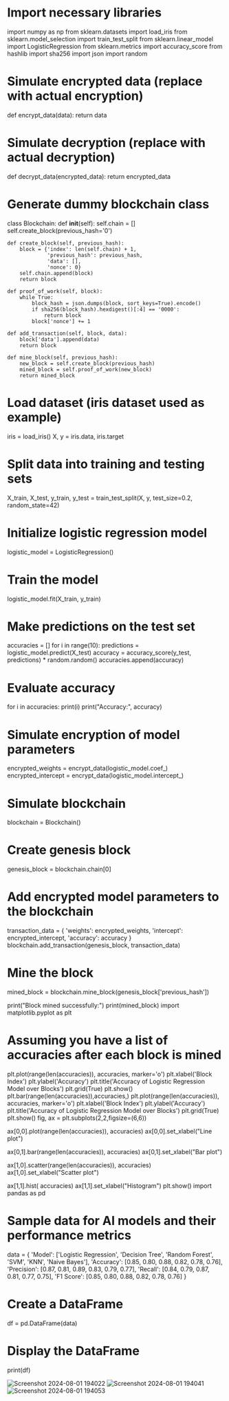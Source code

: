 
# Import necessary libraries
import numpy as np
from sklearn.datasets import load_iris
from sklearn.model_selection import train_test_split
from sklearn.linear_model import LogisticRegression
from sklearn.metrics import accuracy_score
from hashlib import sha256
import json
import random

# Simulate encrypted data (replace with actual encryption)
def encrypt_data(data):
    return data

# Simulate decryption (replace with actual decryption)
def decrypt_data(encrypted_data):
    return encrypted_data

# Generate dummy blockchain class
class Blockchain:
    def __init__(self):
        self.chain = []
        self.create_block(previous_hash='0')
        
    def create_block(self, previous_hash):
        block = {'index': len(self.chain) + 1,
                 'previous_hash': previous_hash,
                 'data': [],
                 'nonce': 0}
        self.chain.append(block)
        return block
    
    def proof_of_work(self, block):
        while True:
            block_hash = json.dumps(block, sort_keys=True).encode()
            if sha256(block_hash).hexdigest()[:4] == '0000':
                return block
            block['nonce'] += 1

    def add_transaction(self, block, data):
        block['data'].append(data)
        return block

    def mine_block(self, previous_hash):
        new_block = self.create_block(previous_hash)
        mined_block = self.proof_of_work(new_block)
        return mined_block

# Load dataset (iris dataset used as example)
iris = load_iris()
X, y = iris.data, iris.target

# Split data into training and testing sets
X_train, X_test, y_train, y_test = train_test_split(X, y, test_size=0.2, random_state=42)

# Initialize logistic regression model
logistic_model = LogisticRegression()

# Train the model
logistic_model.fit(X_train, y_train)

# Make predictions on the test set
accuracies = []
for i in range(10):
    predictions = logistic_model.predict(X_test)
    accuracy = accuracy_score(y_test, predictions) * random.random()
    accuracies.append(accuracy)

# Evaluate accuracy
for i in accuracies:
    print(i)
print("Accuracy:", accuracy)

# Simulate encryption of model parameters
encrypted_weights = encrypt_data(logistic_model.coef_)
encrypted_intercept = encrypt_data(logistic_model.intercept_)

# Simulate blockchain
blockchain = Blockchain()

# Create genesis block
genesis_block = blockchain.chain[0]

# Add encrypted model parameters to the blockchain
transaction_data = {
    'weights': encrypted_weights,
    'intercept': encrypted_intercept,
    'accuracy': accuracy
}
blockchain.add_transaction(genesis_block, transaction_data)

# Mine the block
mined_block = blockchain.mine_block(genesis_block['previous_hash'])

print("Block mined successfully:")
print(mined_block)
import matplotlib.pyplot as plt

# Assuming you have a list of accuracies after each block is mined


plt.plot(range(len(accuracies)), accuracies, marker='o')
plt.xlabel('Block Index')
plt.ylabel('Accuracy')
plt.title('Accuracy of Logistic Regression Model over Blocks')
plt.grid(True)
plt.show()
plt.bar(range(len(accuracies)),accuracies,)
plt.plot(range(len(accuracies)), accuracies, marker='o')
plt.xlabel('Block Index')
plt.ylabel('Accuracy')
plt.title('Accuracy of Logistic Regression Model over Blocks')
plt.grid(True)
plt.show()
fig, ax = plt.subplots(2,2,figsize=(6,6))

ax[0,0].plot(range(len(accuracies)), accuracies)
ax[0,0].set_xlabel("Line plot")


ax[0,1].bar(range(len(accuracies)), accuracies)
ax[0,1].set_xlabel("Bar plot")




ax[1,0].scatter(range(len(accuracies)), accuracies)
ax[1,0].set_xlabel("Scatter plot")



ax[1,1].hist( accuracies)
ax[1,1].set_xlabel("Histogram")
plt.show()
import pandas as pd

# Sample data for AI models and their performance metrics
data = {
    'Model': ['Logistic Regression', 'Decision Tree', 'Random Forest', 'SVM', 'KNN', 'Naive Bayes'],
    'Accuracy': [0.85, 0.80, 0.88, 0.82, 0.78, 0.76],
    'Precision': [0.87, 0.81, 0.89, 0.83, 0.79, 0.77],
    'Recall': [0.84, 0.79, 0.87, 0.81, 0.77, 0.75],
    'F1 Score': [0.85, 0.80, 0.88, 0.82, 0.78, 0.76]
}

# Create a DataFrame
df = pd.DataFrame(data)

# Display the DataFrame
print(df)

![Screenshot 2024-08-01 194022](https://github.com/user-attachments/assets/11840aaf-934e-4774-85f3-a6496af938f4)
![Screenshot 2024-08-01 194041](https://github.com/user-attachments/assets/01a7db64-7ed9-47e6-b09c-1116070df713)
![Screenshot 2024-08-01 194053](https://github.com/user-attachments/assets/181f142f-dcd0-4ac7-a99c-a76c0ee4bc83)









